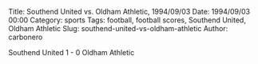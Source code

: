Title: Southend United vs. Oldham Athletic, 1994/09/03
Date: 1994/09/03 00:00
Category: sports
Tags: football, football scores, Southend United, Oldham Athletic
Slug: southend-united-vs-oldham-athletic
Author: carbonero


Southend United 1 - 0 Oldham Athletic
